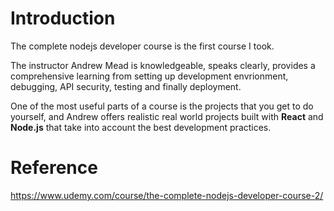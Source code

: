 # Introduction

The complete nodejs developer course is the first course I took.

The instructor Andrew Mead is knowledgeable, speaks clearly, provides a comprehensive learning from setting up development envrionment, debugging, API security, testing and finally deployment.

One of the most useful parts of a course is the projects that you get to do yourself, and Andrew offers realistic real world projects built with **React** and **Node.js** that take into account the best development practices.

# Reference

https://www.udemy.com/course/the-complete-nodejs-developer-course-2/

